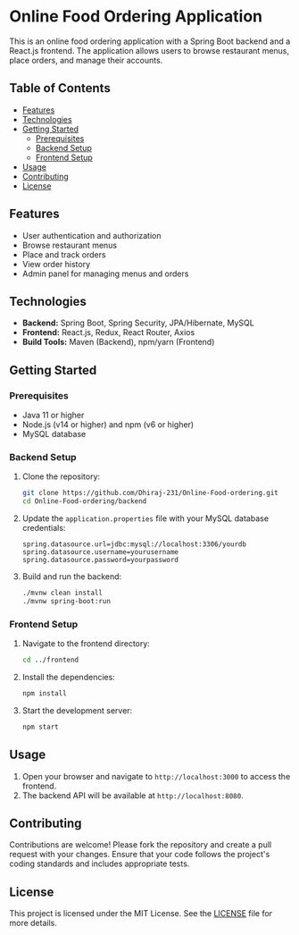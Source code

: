 # Online Food Ordering Application

This is an online food ordering application with a Spring Boot backend and a React.js frontend. The application allows users to browse restaurant menus, place orders, and manage their accounts.

## Table of Contents
- [Features](#features)
- [Technologies](#technologies)
- [Getting Started](#getting-started)
  - [Prerequisites](#prerequisites)
  - [Backend Setup](#backend-setup)
  - [Frontend Setup](#frontend-setup)
- [Usage](#usage)
- [Contributing](#contributing)
- [License](#license)

## Features
- User authentication and authorization
- Browse restaurant menus
- Place and track orders
- View order history
- Admin panel for managing menus and orders

## Technologies
- **Backend:** Spring Boot, Spring Security, JPA/Hibernate, MySQL
- **Frontend:** React.js, Redux, React Router, Axios
- **Build Tools:** Maven (Backend), npm/yarn (Frontend)

## Getting Started

### Prerequisites
- Java 11 or higher
- Node.js (v14 or higher) and npm (v6 or higher)
- MySQL database

### Backend Setup
1. Clone the repository:
    ```sh
    git clone https://github.com/Dhiraj-231/Online-Food-ordering.git
    cd Online-Food-ordering/backend
    ```

2. Update the `application.properties` file with your MySQL database credentials:
    ```properties
    spring.datasource.url=jdbc:mysql://localhost:3306/yourdb
    spring.datasource.username=yourusername
    spring.datasource.password=yourpassword
    ```

3. Build and run the backend:
    ```sh
    ./mvnw clean install
    ./mvnw spring-boot:run
    ```

### Frontend Setup
1. Navigate to the frontend directory:
    ```sh
    cd ../frontend
    ```

2. Install the dependencies:
    ```sh
    npm install
    ```

3. Start the development server:
    ```sh
    npm start
    ```

## Usage
1. Open your browser and navigate to `http://localhost:3000` to access the frontend.
2. The backend API will be available at `http://localhost:8080`.

## Contributing
Contributions are welcome! Please fork the repository and create a pull request with your changes. Ensure that your code follows the project's coding standards and includes appropriate tests.

## License
This project is licensed under the MIT License. See the [LICENSE](LICENSE) file for more details.
